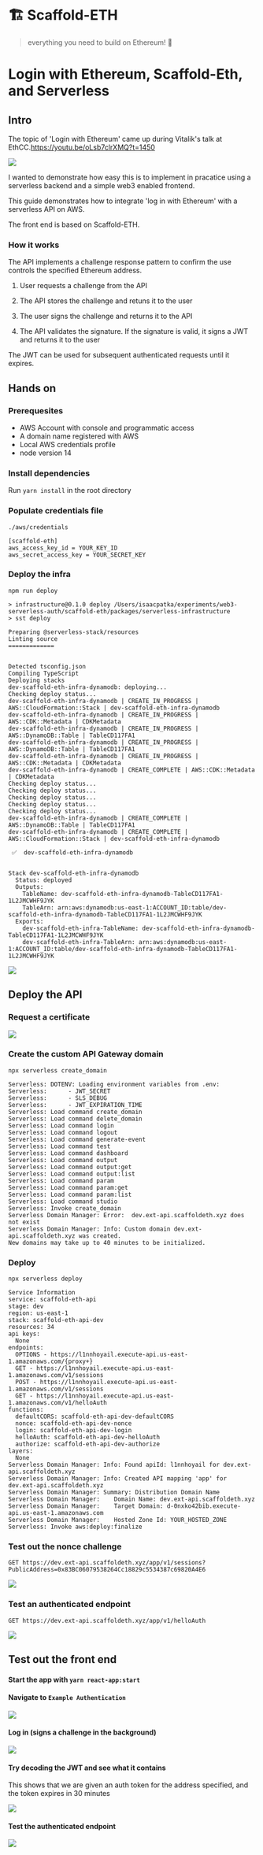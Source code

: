 # 🏗 Scaffold-ETH

> everything you need to build on Ethereum! 🚀

# Login with Ethereum, Scaffold-Eth, and Serverless

## Intro

The topic of 'Login with Ethereum' came up during Vitalik's talk at EthCC.https://youtu.be/oLsb7clrXMQ?t=1450

![](https://i.imgur.com/DHWDbcb.jpg)

I wanted to demonstrate how easy this is to implement in pracatice using a serverless backend and a simple web3 enabled frontend.

This guide demonstrates how to integrate 'log in with Ethereum' with a serverless API on AWS.

The front end is based on Scaffold-ETH.

### How it works

The API implements a challenge response pattern to confirm the use controls the specified Ethereum address.

1. User requests a challenge from the API

2. The API stores the challenge and retuns it to the user

3. The user signs the challenge and returns it to the API

4. The API validates the signature. If the signature is valid, it signs a JWT and returns it to the user

The JWT can be used for subsequent authenticated requests until it expires.

## Hands on

### Prerequesites

* AWS Account with console and programmatic access
* A domain name registered with AWS
* Local AWS credentials profile
* node version 14

### Install dependencies

Run `yarn install` in the root directory

### Populate credentials file

`./aws/credentials`

```
[scaffold-eth]
aws_access_key_id = YOUR_KEY_ID
aws_secret_access_key = YOUR_SECRET_KEY

```


### Deploy the infra

`npm run deploy`

```
> infrastructure@0.1.0 deploy /Users/isaacpatka/experiments/web3-serverless-auth/scaffold-eth/packages/serverless-infrastructure
> sst deploy

Preparing @serverless-stack/resources
Linting source
=============


Detected tsconfig.json
Compiling TypeScript
Deploying stacks
dev-scaffold-eth-infra-dynamodb: deploying...
Checking deploy status...
dev-scaffold-eth-infra-dynamodb | CREATE_IN_PROGRESS | AWS::CloudFormation::Stack | dev-scaffold-eth-infra-dynamodb
dev-scaffold-eth-infra-dynamodb | CREATE_IN_PROGRESS | AWS::CDK::Metadata | CDKMetadata
dev-scaffold-eth-infra-dynamodb | CREATE_IN_PROGRESS | AWS::DynamoDB::Table | TableCD117FA1
dev-scaffold-eth-infra-dynamodb | CREATE_IN_PROGRESS | AWS::DynamoDB::Table | TableCD117FA1
dev-scaffold-eth-infra-dynamodb | CREATE_IN_PROGRESS | AWS::CDK::Metadata | CDKMetadata
dev-scaffold-eth-infra-dynamodb | CREATE_COMPLETE | AWS::CDK::Metadata | CDKMetadata
Checking deploy status...
Checking deploy status...
Checking deploy status...
Checking deploy status...
Checking deploy status...
dev-scaffold-eth-infra-dynamodb | CREATE_COMPLETE | AWS::DynamoDB::Table | TableCD117FA1
dev-scaffold-eth-infra-dynamodb | CREATE_COMPLETE | AWS::CloudFormation::Stack | dev-scaffold-eth-infra-dynamodb

 ✅  dev-scaffold-eth-infra-dynamodb


Stack dev-scaffold-eth-infra-dynamodb
  Status: deployed
  Outputs:
    TableName: dev-scaffold-eth-infra-dynamodb-TableCD117FA1-1L2JMCWHF9JYK
    TableArn: arn:aws:dynamodb:us-east-1:ACCOUNT_ID:table/dev-scaffold-eth-infra-dynamodb-TableCD117FA1-1L2JMCWHF9JYK
  Exports:
    dev-scaffold-eth-infra-TableName: dev-scaffold-eth-infra-dynamodb-TableCD117FA1-1L2JMCWHF9JYK
    dev-scaffold-eth-infra-TableArn: arn:aws:dynamodb:us-east-1:ACCOUNT_ID:table/dev-scaffold-eth-infra-dynamodb-TableCD117FA1-1L2JMCWHF9JYK

```


![](https://i.imgur.com/QiW3igj.png)

## Deploy the API

### Request a certificate

![](https://i.imgur.com/d6Naabq.png)

### Create the custom API Gateway domain

`npx serverless create_domain`

```
Serverless: DOTENV: Loading environment variables from .env:
Serverless: 	 - JWT_SECRET
Serverless: 	 - SLS_DEBUG
Serverless: 	 - JWT_EXPIRATION_TIME
Serverless: Load command create_domain
Serverless: Load command delete_domain
Serverless: Load command login
Serverless: Load command logout
Serverless: Load command generate-event
Serverless: Load command test
Serverless: Load command dashboard
Serverless: Load command output
Serverless: Load command output:get
Serverless: Load command output:list
Serverless: Load command param
Serverless: Load command param:get
Serverless: Load command param:list
Serverless: Load command studio
Serverless: Invoke create_domain
Serverless Domain Manager: Error:  dev.ext-api.scaffoldeth.xyz does not exist
Serverless Domain Manager: Info: Custom domain dev.ext-api.scaffoldeth.xyz was created.
New domains may take up to 40 minutes to be initialized.
```

### Deploy

`npx serverless deploy`

```
Service Information
service: scaffold-eth-api
stage: dev
region: us-east-1
stack: scaffold-eth-api-dev
resources: 34
api keys:
  None
endpoints:
  OPTIONS - https://l1nnhoyail.execute-api.us-east-1.amazonaws.com/{proxy+}
  GET - https://l1nnhoyail.execute-api.us-east-1.amazonaws.com/v1/sessions
  POST - https://l1nnhoyail.execute-api.us-east-1.amazonaws.com/v1/sessions
  GET - https://l1nnhoyail.execute-api.us-east-1.amazonaws.com/v1/helloAuth
functions:
  defaultCORS: scaffold-eth-api-dev-defaultCORS
  nonce: scaffold-eth-api-dev-nonce
  login: scaffold-eth-api-dev-login
  helloAuth: scaffold-eth-api-dev-helloAuth
  authorize: scaffold-eth-api-dev-authorize
layers:
  None
Serverless Domain Manager: Info: Found apiId: l1nnhoyail for dev.ext-api.scaffoldeth.xyz
Serverless Domain Manager: Info: Created API mapping 'app' for dev.ext-api.scaffoldeth.xyz
Serverless Domain Manager: Summary: Distribution Domain Name
Serverless Domain Manager:    Domain Name: dev.ext-api.scaffoldeth.xyz
Serverless Domain Manager:    Target Domain: d-0nxko42bib.execute-api.us-east-1.amazonaws.com
Serverless Domain Manager:    Hosted Zone Id: YOUR_HOSTED_ZONE
Serverless: Invoke aws:deploy:finalize
```

### Test out the nonce challenge

`GET https://dev.ext-api.scaffoldeth.xyz/app/v1/sessions?PublicAddress=0x83BC06079538264Cc18829c5534387c69820A4E6`

![](https://i.imgur.com/di0RXfg.png)


### Test an authenticated endpoint

`GET https://dev.ext-api.scaffoldeth.xyz/app/v1/helloAuth`

![](https://i.imgur.com/UvznWme.png)

## Test out the front end

#### Start the app with `yarn react-app:start`

#### Navigate to `Example Authentication`

![](https://i.imgur.com/XFCO1yP.png)

#### Log in (signs a challenge in the background)

![](https://i.imgur.com/2UcFEqs.png)

#### Try decoding the JWT and see what it contains


This shows that we are given an auth token for the address specified, and the token expires in 30 minutes

![](https://i.imgur.com/dhAv8h9.png)

#### Test the authenticated endpoint


![](https://i.imgur.com/3VrVUw7.png)

